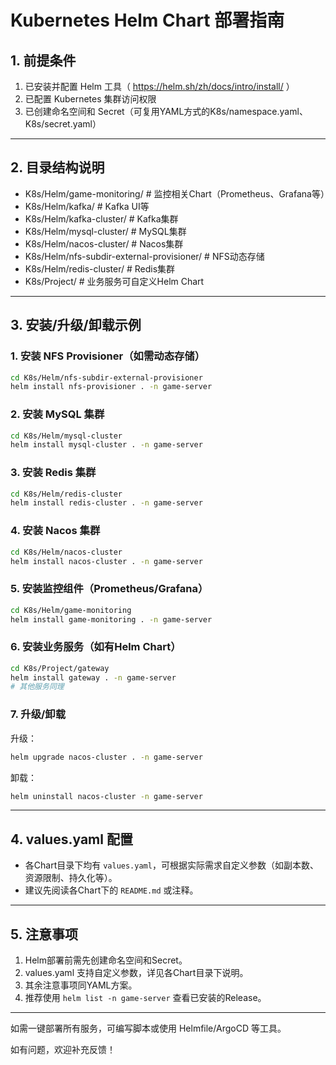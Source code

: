 # Kubernetes Helm Chart 部署指南

## 1. 前提条件
1. 已安装并配置 Helm 工具（ https://helm.sh/zh/docs/intro/install/ ）
2. 已配置 Kubernetes 集群访问权限
3. 已创建命名空间和 Secret（可复用YAML方式的K8s/namespace.yaml、K8s/secret.yaml）

---

## 2. 目录结构说明
- K8s/Helm/game-monitoring/         # 监控相关Chart（Prometheus、Grafana等）
- K8s/Helm/kafka/                   # Kafka UI等
- K8s/Helm/kafka-cluster/           # Kafka集群
- K8s/Helm/mysql-cluster/           # MySQL集群
- K8s/Helm/nacos-cluster/           # Nacos集群
- K8s/Helm/nfs-subdir-external-provisioner/ # NFS动态存储
- K8s/Helm/redis-cluster/           # Redis集群
- K8s/Project/                      # 业务服务可自定义Helm Chart

---

## 3. 安装/升级/卸载示例

### 1. 安装 NFS Provisioner（如需动态存储）
```bash
cd K8s/Helm/nfs-subdir-external-provisioner
helm install nfs-provisioner . -n game-server
```

### 2. 安装 MySQL 集群
```bash
cd K8s/Helm/mysql-cluster
helm install mysql-cluster . -n game-server
```

### 3. 安装 Redis 集群
```bash
cd K8s/Helm/redis-cluster
helm install redis-cluster . -n game-server
```

### 4. 安装 Nacos 集群
```bash
cd K8s/Helm/nacos-cluster
helm install nacos-cluster . -n game-server
```

### 5. 安装监控组件（Prometheus/Grafana）
```bash
cd K8s/Helm/game-monitoring
helm install game-monitoring . -n game-server
```

### 6. 安装业务服务（如有Helm Chart）
```bash
cd K8s/Project/gateway
helm install gateway . -n game-server
# 其他服务同理
```

### 7. 升级/卸载
升级：
```bash
helm upgrade nacos-cluster . -n game-server
```
卸载：
```bash
helm uninstall nacos-cluster -n game-server
```

---

## 4. values.yaml 配置
- 各Chart目录下均有 `values.yaml`，可根据实际需求自定义参数（如副本数、资源限制、持久化等）。
- 建议先阅读各Chart下的 `README.md` 或注释。

---

## 5. 注意事项
1. Helm部署前需先创建命名空间和Secret。
2. values.yaml 支持自定义参数，详见各Chart目录下说明。
3. 其余注意事项同YAML方案。
4. 推荐使用 `helm list -n game-server` 查看已安装的Release。

---

如需一键部署所有服务，可编写脚本或使用 Helmfile/ArgoCD 等工具。

如有问题，欢迎补充反馈！ 